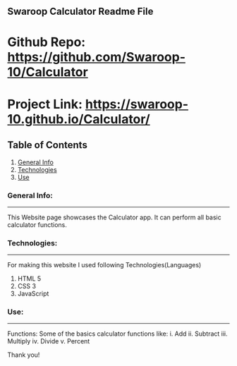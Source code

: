 ## Swaroop Calculator Readme File

# Github Repo: https://github.com/Swaroop-10/Calculator
# Project Link: https://swaroop-10.github.io/Calculator/
## Table of Contents
1. [General Info](#general-info)
2. [Technologies](#technologies)
3. [Use](#Use)

### General Info:
**********************************************************************************************************************************************************
This Website page showcases the Calculator app. It can perform all basic calculator functions.

### Technologies:
**********************************************************************************************************************************************************
For making this website I used following Technologies(Languages)
1. HTML 5
2. CSS 3
3. JavaScript

### Use:
***********************************************************************************************************************************************************
Functions: Some of the basics calculator functions like:
i. Add
ii. Subtract
iii. Multiply
iv. Divide
v. Percent

Thank you!
